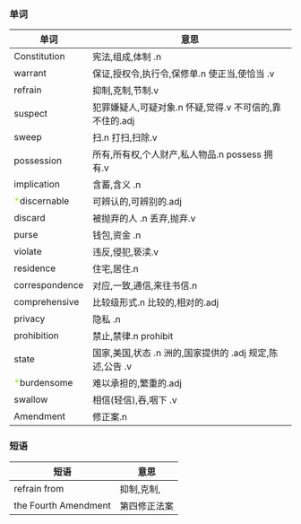 ### 单词
|单词|意思|
|---|---|
|Constitution|宪法,组成,体制 .n|
|warrant|保证,授权令,执行令,保修单.n 使正当,使恰当 .v|
|refrain|抑制,克制,节制.v|
|suspect|犯罪嫌疑人,可疑对象.n 怀疑,觉得.v 不可信的,靠不住的.adj|
|sweep|扫.n 打扫,扫除.v|
|possession|所有,所有权,个人财产,私人物品.n possess 拥有.v|
|implication|含蓄,含义 .n|
|<font color=Chartreuse> *</font>discernable|可辨认的,可辨别的.adj|
|discard|被抛弃的人 .n 丢弃,抛弃.v|
|purse|钱包,资金 .n|
|violate|违反,侵犯,亵渎.v|
|residence|住宅,居住.n|
|correspondence|对应,一致,通信,来往书信.n|
|comprehensive|比较级形式.n 比较的,相对的.adj|
|privacy|隐私 .n|
|prohibition|禁止,禁律.n prohibit|
|state|国家,美国,状态 .n 洲的,国家提供的 .adj 规定,陈述,公告 .v|
|<font color=Chartreuse> *</font>burdensome|难以承担的,繁重的.adj|
|swallow|相信(轻信),吞,咽下 .v|
|Amendment|修正案.n|



### 短语
|短语|意思|
|---|---|
|refrain from|抑制,克制,|
|the Fourth Amendment|第四修正法案|